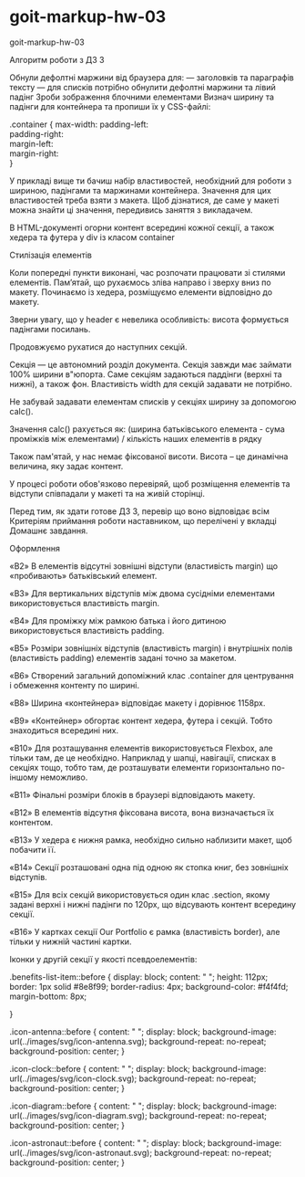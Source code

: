 # goit-markup-hw-03

goit-markup-hw-03

Алгоритм роботи з ДЗ 3

Обнули дефолтні маржини від браузера для:
— заголовків та параграфів тексту
— для списків потрібно обнулити дефолтні маржини та лівий падінг
Зроби зображення блочними елементами
Визнач ширину та падінги для контейнера та пропиши їх у CSS-файлі:

.container {
max-width:
padding-left:  
padding-right:  
margin-left:  
margin-right:  
}

У прикладі вище ти бачиш набір властивостей, необхідний для роботи з шириною, падінгами та маржинами контейнера. Значення для цих властивостей треба взяти з макета. Щоб дізнатися, де саме у макеті можна знайти ці значення, передивись заняття з викладачем.

В HTML-документі огорни контент всередині кожної секції, а також хедера та футера у div із класом container

Стилізація елементів

Коли попередні пункти виконані, час розпочати працювати зі стилями елементів.
Пам’ятай, що рухаємось зліва направо і зверху вниз по макету.
Починаємо із хедера, розміщуємо елементи відповідно до макету.

Зверни увагу, що у header є невелика особливість: висота формується падінгами посилань.

Продовжуємо рухатися до наступних секцій.

Секція — це автономний розділ документа. Секція завжди має займати 100% ширини в"юпорта. Саме секціям задаються паддінги (верхні та нижні), а також фон. Властивість width для секцій задавати не потрібно.

Не забувай задавати елементам списків у секціях ширину за допомогою calc().

Значення calc() рахується як: (ширина батьківського елемента - сума проміжків між елементами) / кількість наших елементів в рядку

Також пам'ятай, у нас немає фіксованої висоти. Висота – це динамічна величина, яку задає контент.

У процесі роботи обов'язково перевіряй, щоб розміщення елементів та відступи співпадали у макеті та на живій сторінці.

Перед тим, як здати готове ДЗ 3, перевір що воно відповідає всім Критеріям приймання роботи наставником, що перелічені у вкладці Домашнє завдання.

<!-- ============================================================ -->

Оформлення

<!-- «B1» Допускається глобальне скидання стилів за селектором тегу для елементів <h1>...<h6>, <p> і <ul>. -->

«B2» В елементів відсутні зовнішні відступи (властивість margin) що «пробивають» батьківський елемент.

«B3» Для вертикальних відступів між двома сусідніми елементами використовується властивість margin.

«B4» Для проміжку між рамкою батька і його дитиною використовується властивість padding.

«B5» Розміри зовнішніх відступів (властивість margin) і внутрішніх полів (властивість padding) елементів задані точно за макетом.

«B6» Створений загальний допоміжний клас .container для центрування і обмеження контенту по ширині.

«B8» Ширина «контейнера» відповідає макету і дорівнює 1158px.

«B9» «Контейнер» обгортає контент хедера, футера і секцій. Тобто знаходиться всередині них.

«B10» Для розташування елементів використовується Flexbox, але тільки там, де це необхідно. Наприклад у шапці, навігації, списках в секціях тощо, тобто там, де розташувати елементи горизонтально по-іншому неможливо.

«B11» Фінальні розміри блоків в браузері відповідають макету.

«B12» В елементів відсутня фіксована висота, вона визначається їх контентом.

«B13» У хедера є нижня рамка, необхідно сильно наблизити макет, щоб побачити її.

«B14» Секції розташовані одна під одною як стопка книг, без зовнішніх відступів.

«B15» Для всіх секцій використовується один клас .section, якому задані верхні і нижні падінги по 120px, що відсувають контент всередину секції.

«B16» У картках секції Our Portfolio є рамка (властивість border), але тільки у нижній частині картки.

<!-- =============================== -->

Іконки у другій секції у якості псевдоелементів:

.benefits-list-item::before {
display: block;
content: " ";
height: 112px;
border: 1px solid #8e8f99;
border-radius: 4px;
background-color: #f4f4fd;
margin-bottom: 8px;

}

.icon-antenna::before {
content: " ";
display: block;
background-image: url(../images/svg/icon-antenna.svg);
background-repeat: no-repeat;
background-position: center;
}

.icon-clock::before {
content: " ";
display: block;
background-image: url(../images/svg/icon-clock.svg);
background-repeat: no-repeat;
background-position: center;
}

.icon-diagram::before {
content: " ";
display: block;
background-image: url(../images/svg/icon-diagram.svg);
background-repeat: no-repeat;
background-position: center;
}

.icon-astronaut::before {
content: " ";
display: block;
background-image: url(../images/svg/icon-astronaut.svg);
background-repeat: no-repeat;
background-position: center;
}
